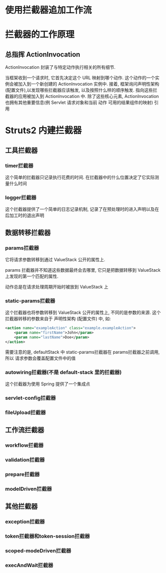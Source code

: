 # 使用拦截器追加工作流

# 拦截器的工作原理
## 总指挥 ActionInvocation
ActionInvocation 封装了与特定动作执行相关的所有细节.

当框架收到一个请求时, 它首先决定这个 URL 映射到哪个动作.
这个动作的一个实例会被加入到一个新创建的 ActionInvocation 实例中.
接着, 框架询问声明性架构(配置文件),以发现哪些拦截器应该触发, 以及按照什么样的顺序触发.
指向这些拦截器的应用被加入到 ActionInvocation 中.
除了这些核心元素, ActionInvocation 也拥有其他重要信息(例 Servlet 请求对象和当前 动作 可用的结果组件的映射)
引用

# Struts2 内建拦截器

## 工具拦截器
### timer拦截器
这个简单的拦截器只记录执行花费的时间. 在拦截器中的什么位置决定了它实际测量什么时间

### logger拦截器
这个拦截器提供了一个简单的日志记录机制, 记录了在预处理时的进入声明以及在后加工时的退出声明

## 数据转移拦截器

### params拦截器
它将请求参数转移到通过 ValueStack 公开的属性上.

params 拦截器并不知道这些数据最终会去哪里, 它只是把数据转移到 ValueStack 上发现的第一个匹配的属性.

动作总是在请求处理周期开始时被放到 ValueStack 上

### static-params拦截器
这个拦截器也将参数转移到 ValueStack 公开的属性上, 不同的是参数的来源.
这个拦截器转移的参数来自于 声明性架构 (配置文件) 中, 如:
```xml
<action name="exampleAction" class="example.exampleAction">
    <param name="firstName">John</param>
    <param name="lastName">Doe</param>
</action>
```
需要注意的是, defaultStack 中 static-params拦截器在 params拦截器之前调用, 所以 请求参数会覆盖配置文件中的值
### autowiring拦截器(不是 default-stack 里的拦截器)
这个拦截器为使用 Spring 提供了一个集成点

### servlet-config拦截器

### fileUpload拦截器

## 工作流拦截器

### workflow拦截器

### validation拦截器

### prepare拦截器
### modelDriven拦截器

## 其他拦截器
### exception拦截器

### token拦截器和token-session拦截器

### scoped-modeDriven拦截器

### execAndWait拦截器

